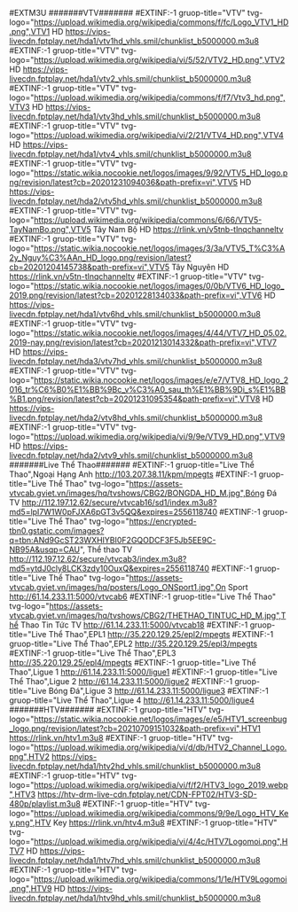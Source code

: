 #EXTM3U
#######VTV#######
#EXTINF:-1 gruop-title="VTV" tvg-logo="https://upload.wikimedia.org/wikipedia/commons/f/fc/Logo_VTV1_HD.png",VTV1 HD 
https://vips-livecdn.fptplay.net/hda1/vtv1hd_vhls.smil/chunklist_b5000000.m3u8
#EXTINF:-1 gruop-title="VTV" tvg-logo="https://upload.wikimedia.org/wikipedia/vi/5/52/VTV2_HD.png",VTV2 HD 
https://vips-livecdn.fptplay.net/hda1/vtv2_vhls.smil/chunklist_b5000000.m3u8
#EXTINF:-1 gruop-title="VTV" tvg-logo="https://upload.wikimedia.org/wikipedia/commons/f/f7/Vtv3_hd.png",VTV3 HD 
https://vips-livecdn.fptplay.net/hda1/vtv3hd_vhls.smil/chunklist_b5000000.m3u8
#EXTINF:-1 gruop-title="VTV" tvg-logo="https://upload.wikimedia.org/wikipedia/vi/2/21/VTV4_HD.png",VTV4 HD 
https://vips-livecdn.fptplay.net/hda1/vtv4_vhls.smil/chunklist_b5000000.m3u8
#EXTINF:-1 gruop-title="VTV" tvg-logo="https://static.wikia.nocookie.net/logos/images/9/92/VTV5_HD_logo.png/revision/latest?cb=20201231094036&path-prefix=vi",VTV5 HD 
https://vips-livecdn.fptplay.net/hda2/vtv5hd_vhls.smil/chunklist_b5000000.m3u8
#EXTINF:-1 gruop-title="VTV" tvg-logo="https://upload.wikimedia.org/wikipedia/commons/6/66/VTV5-TayNamBo.png",VTV5 Tây Nam Bộ HD 
https://rlink.vn/v5tnb-tlnqchanneltv
#EXTINF:-1 gruop-title="VTV" tvg-logo="https://static.wikia.nocookie.net/logos/images/3/3a/VTV5_T%C3%A2y_Nguy%C3%AAn_HD_logo.png/revision/latest?cb=20201204145738&path-prefix=vi",VTV5 Tây Nguyên HD 
https://rlink.vn/v5tn-tlnqchanneltv
#EXTINF:-1 gruop-title="VTV" tvg-logo="https://static.wikia.nocookie.net/logos/images/0/0b/VTV6_HD_logo_2019.png/revision/latest?cb=20201228134033&path-prefix=vi",VTV6 HD 
https://vips-livecdn.fptplay.net/hda1/vtv6hd_vhls.smil/chunklist_b5000000.m3u8
#EXTINF:-1 gruop-title="VTV" tvg-logo="https://static.wikia.nocookie.net/logos/images/4/44/VTV7_HD_05.02.2019-nay.png/revision/latest?cb=20201213014332&path-prefix=vi",VTV7 HD 
https://vips-livecdn.fptplay.net/hda3/vtv7hd_vhls.smil/chunklist_b5000000.m3u8
#EXTINF:-1 gruop-title="VTV" tvg-logo="https://static.wikia.nocookie.net/logos/images/e/e7/VTV8_HD_logo_2016_tr%C6%B0%E1%BB%9Bc_v%C3%A0_sau_th%E1%BB%9Di_s%E1%BB%B1.png/revision/latest?cb=20201231095354&path-prefix=vi",VTV8 HD 
https://vips-livecdn.fptplay.net/hda2/vtv8hd_vhls.smil/chunklist_b5000000.m3u8
#EXTINF:-1 gruop-title="VTV" tvg-logo="https://upload.wikimedia.org/wikipedia/vi/9/9e/VTV9_HD.png",VTV9 HD 
https://vips-livecdn.fptplay.net/hda2/vtv9_vhls.smil/chunklist_b5000000.m3u8
#######Live Thể Thao#######
#EXTINF:-1 gruop-title="Live Thể Thao",Ngoại Hạng Anh 
http://103.207.38.11/kpm/mpegts 
#EXTINF:-1 gruop-title="Live Thể Thao" tvg-logo="https://assets-vtvcab.gviet.vn/images/hq/tvshows/CBG2/BONGDA_HD_M.jpg",Bóng Đá TV 
http://112.197.12.62/secure/vtvcab16/sd1/index.m3u8?md5=lpI7W1W0pFJXA6pGT3v5QQ&expires=2556118740
#EXTINF:-1 gruop-title="Live Thể Thao" tvg-logo="https://encrypted-tbn0.gstatic.com/images?q=tbn:ANd9GcST23WXHIYBI0F2GQODCF3F5Jb5EE9C-NB95A&usqp=CAU", Thể thao TV 
http://112.197.12.62/secure/vtvcab3/index.m3u8?md5=ytdJ0cly8LCK3zdy10OuxQ&expires=2556118740
#EXTINF:-1 gruop-title="Live Thể Thao" tvg-logo="https://assets-vtvcab.gviet.vn/images/hq/posters/Logo_ONSport1.jpg",On Sport 
http://61.14.233.11:5000/vtvcab6
#EXTINF:-1 gruop-title="Live Thể Thao" tvg-logo="https://assets-vtvcab.gviet.vn/images/hq/tvshows/CBG2/THETHAO_TINTUC_HD_M.jpg",Thể Thao Tin Tức TV 
http://61.14.233.11:5000/vtvcab18
#EXTINF:-1 gruop-title="Live Thể Thao",EPL1 
http://35.220.129.25/epl2/mpegts
#EXTINF:-1 gruop-title="Live Thể Thao",EPL2 
http://35.220.129.25/epl3/mpegts
#EXTINF:-1 gruop-title="Live Thể Thao",EPL3 
http://35.220.129.25/epl4/mpegts 
#EXTINF:-1 gruop-title="Live Thể Thao",Ligue 1 
http://61.14.233.11:5000/ligue1
#EXTINF:-1 gruop-title="Live Thể Thao",Ligue 2 
http://61.14.233.11:5000/ligue2
#EXTINF:-1 gruop-title="Live Bóng Đá",Ligue 3 
http://61.14.233.11:5000/ligue3
#EXTINF:-1 gruop-title="Live Thể Thao",Ligue 4 
http://61.14.233.11:5000/ligue4
#######HTV####### 
#EXTINF:-1 gruop-title="HTV" tvg-logo="https://static.wikia.nocookie.net/logos/images/e/e5/HTV1_screenbug_logo.png/revision/latest?cb=20210709151032&path-prefix=vi",HTV1 
https://rlink.vn/htv1.m3u8
#EXTINF:-1 gruop-title="HTV" tvg-logo="https://upload.wikimedia.org/wikipedia/vi/d/db/HTV2_Channel_Logo.png",HTV2 
https://vips-livecdn.fptplay.net/hda1/htv2hd_vhls.smil/chunklist_b5000000.m3u8
#EXTINF:-1 gruop-title="HTV" tvg-logo="https://upload.wikimedia.org/wikipedia/vi/f/f2/HTV3_logo_2019.webp",HTV3 
https://htv-drm-live-cdn.fptplay.net/CDN-FPT02/HTV3-SD-480p/playlist.m3u8
#EXTINF:-1 gruop-title="HTV" tvg-logo="https://upload.wikimedia.org/wikipedia/commons/9/9e/Logo_HTV_Key.png",HTV Key 
https://rlink.vn/htv4.m3u8
#EXTINF:-1 gruop-title="HTV" tvg-logo="https://upload.wikimedia.org/wikipedia/vi/4/4c/HTV7Logomoi.png",HTV7 HD 
https://vips-livecdn.fptplay.net/hda1/htv7hd_vhls.smil/chunklist_b5000000.m3u8
#EXTINF:-1 gruop-title="HTV" tvg-logo="https://upload.wikimedia.org/wikipedia/commons/1/1e/HTV9Logomoi.png",HTV9 HD 
https://vips-livecdn.fptplay.net/hda1/htv9hd_vhls.smil/chunklist_b5000000.m3u8
